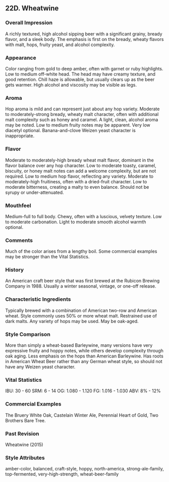 ## 22D. Wheatwine

### Overall Impression

A richly textured, high alcohol sipping beer with a significant grainy, bready flavor, and a sleek body. The emphasis is first on the bready, wheaty flavors with malt, hops, fruity yeast, and alcohol complexity.

### Appearance

Color ranging from gold to deep amber, often with garnet or ruby highlights. Low to medium off-white head. The head may have creamy texture, and good retention. Chill haze is allowable, but usually clears up as the beer gets warmer. High alcohol and viscosity may be visible as legs.

### Aroma

Hop aroma is mild and can represent just about any hop variety. Moderate to moderately-strong bready, wheaty malt character, often with additional malt complexity such as honey and caramel. A light, clean, alcohol aroma may be noted. Low to medium fruity notes may be apparent. Very low diacetyl optional. Banana-and-clove Weizen yeast character is inappropriate.

### Flavor

Moderate to moderately-high bready wheat malt flavor, dominant in the flavor balance over any hop character. Low to moderate toasty, caramel, biscuity, or honey malt notes can add a welcome complexity, but are not required. Low to medium hop flavor, reflecting any variety. Moderate to moderately-high fruitiness, often with a dried-fruit character. Low to moderate bitterness, creating a malty to even balance. Should not be syrupy or under-attenuated.

### Mouthfeel

Medium-full to full body. Chewy, often with a luscious, velvety texture. Low to moderate carbonation. Light to moderate smooth alcohol warmth optional.

### Comments

Much of the color arises from a lengthy boil. Some commercial examples may be stronger than the Vital Statistics.

### History

An American craft beer style that was first brewed at the Rubicon Brewing Company in 1988. Usually a winter seasonal, vintage, or one-off release.

### Characteristic Ingredients

Typically brewed with a combination of American two-row and American wheat. Style commonly uses 50% or more wheat malt. Restrained use of dark malts. Any variety of hops may be used. May be oak-aged.

### Style Comparison

More than simply a wheat-based Barleywine, many versions have very expressive fruity and hoppy notes, while others develop complexity through oak aging. Less emphasis on the hops than American Barleywine. Has roots in American Wheat Beer rather than any German wheat style, so should not have any Weizen yeast character.

### Vital Statistics

IBU: 30 - 60
SRM: 6 - 14
OG: 1.080 - 1.120
FG: 1.016 - 1.030
ABV: 8% - 12%

### Commercial Examples

The Bruery White Oak, Castelain Winter Ale, Perennial Heart of Gold, Two Brothers Bare Tree.

### Past Revision

Wheatwine (2015)

### Style Attributes

amber-color, balanced, craft-style, hoppy, north-america, strong-ale-family, top-fermented, very-high-strength, wheat-beer-family